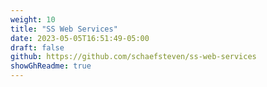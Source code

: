 ```yaml
---
weight: 10
title: "SS Web Services"
date: 2023-05-05T16:51:49-05:00
draft: false
github: https://github.com/schaefsteven/ss-web-services
showGhReadme: true
---
```


